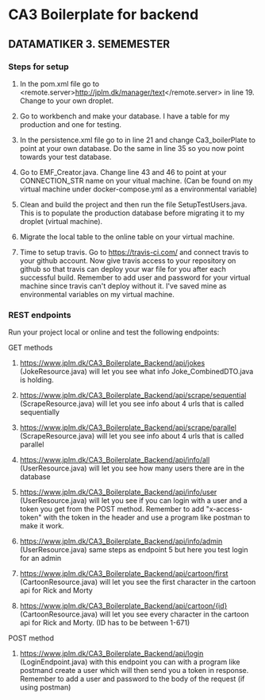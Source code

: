 # CA3 Boilerplate for backend

## DATAMATIKER 3. SEMEMESTER 

### Steps for setup

1. In the pom.xml file go to <remote.server>http://jplm.dk/manager/text</remote.server> in line 19. Change to your own droplet.

2. Go to workbench and make your database. I have a table for my production and one for testing.

3. In the persistence.xml file go to <property name="javax.persistence.jdbc.url" value="jdbc:mysql://localhost:3306/Ca3_boilerPlate?zeroDateTimeBehavior=CONVERT_TO_NULL"/> in line 21 and change Ca3_boilerPlate to point at your own database. Do the same in line 35 so you now point towards your test database.

4. Go to EMF_Creator.java. Change line 43 and 46 to point at your CONNECTION_STR name on your vitual machine. (Can be found on my virtual machine under docker-compose.yml as a environmental variable)

5. Clean and build the project and then run the file SetupTestUsers.java. This is to populate the production database before migrating it to my droplet (virtual machine).

6. Migrate the local table to the online table on your virtual machine.

7. Time to setup travis. Go to https://travis-ci.com/ and connect travis to your github account. Now give travis access to your repository on github so that travis can deploy your war file for you after each successful build. Remember to add user and password for your virtual machine since travis can't deploy without it. I've saved mine as environmental variables on my virtual machine.


### REST endpoints

Run your project local or online and test the following endpoints:

GET methods

1. https://www.jplm.dk/CA3_Boilerplate_Backend/api/jokes (JokeResource.java) will let you see what info Joke_CombinedDTO.java is holding.

2. https://www.jplm.dk/CA3_Boilerplate_Backend/api/scrape/sequential (ScrapeResource.java) will let you see info about 4 urls that is called sequentially

3. https://www.jplm.dk/CA3_Boilerplate_Backend/api/scrape/parallel (ScrapeResource.java) will let you see info about 4 urls that is called parallel

4. https://www.jplm.dk/CA3_Boilerplate_Backend/api/info/all (UserResource.java) will let you see how many users there are in the database

5. https://www.jplm.dk/CA3_Boilerplate_Backend/api/info/user (UserResource.java) will let you see if you can login with a user and a token you get from the POST method. Remember to add "x-access-token" with the token in the header and use a program like postman to make it work.

6. https://www.jplm.dk/CA3_Boilerplate_Backend/api/info/admin (UserResource.java) same steps as endpoint 5 but here you test login for an admin

7. https://www.jplm.dk/CA3_Boilerplate_Backend/api/cartoon/first (CartoonResource.java) will let you see the first character in the cartoon api for Rick and Morty

8. https://www.jplm.dk/CA3_Boilerplate_Backend/api/cartoon/{id} (CartoonResource.java) will let you see every character in the cartoon api for Rick and Morty. (ID has to be between 1-671)

POST method

1. https://www.jplm.dk/CA3_Boilerplate_Backend/api/login (LoginEndpoint.java) with this endpoint you can with a program like postmand create a user which will then send you a token in response. Remember to add a user and password to the body of the request (if using postman)
